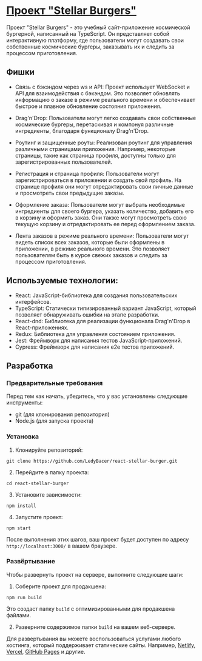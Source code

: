 # [Проект "Stellar Burgers"](https://bacer.store)

Проект "Stellar Burgers" - это учебный сайт-приложение космической бургерной, написанный на TypeScript. Он представляет собой интерактивную платформу, где пользователи могут создавать свои собственные космические бургеры, заказывать их и следить за процессом приготовления.

## Фишки

- Связь с бэкэндом через ws и API: Проект использует WebSocket и API для взаимодействия с бэкэндом. Это позволяет обновлять информацию о заказе в режиме реального времени и обеспечивает быстрое и плавное обновление состояния приложения.

- Drag'n'Drop: Пользователи могут легко создавать свои собственные космические бургеры, перетаскивая и компонуя различные ингредиенты, благодаря функционалу Drag'n'Drop.

- Роутинг и защищенные роуты: Реализован роутинг для управления различными страницами приложения. Например, некоторые страницы, такие как страница профиля, доступны только для зарегистрированных пользователей.

- Регистрация и страница профиля: Пользователи могут зарегистрироваться в приложении и создать свой профиль. На странице профиля они могут отредактировать свои личные данные и просмотреть свои предыдущие заказы.

- Оформление заказа: Пользователи могут выбрать необходимые ингредиенты для своего бургера, указать количество, добавить его в корзину и оформить заказ. Они также могут просмотреть свою текущую корзину и отредактировать ее перед оформлением заказа.

- Лента заказов в режиме реального времени: Пользователи могут видеть список всех заказов, которые были оформлены в приложении, в режиме реального времени. Это позволяет пользователям быть в курсе свежих заказов и следить за процессом приготовления.

## Используемые технологии:

- React: JavaScript-библиотека для создания пользовательских интерфейсов.
- TypeScript: Статически типизированный вариант JavaScript, который позволяет обнаруживать ошибки на этапе разработки.
- React-dnd: Библиотека для реализации функционала Drag'n'Drop в React-приложениях.
- Redux: Библиотека для управления состоянием приложения.
- Jest: Фреймворк для написания тестов JavaScript-приложений.
- Cypress: Фреймворк для написания e2e тестов приложений.

## Разработка

### Предварительные требования

Перед тем как начать, убедитесь, что у вас установлены следующие инструменты:

- git (для клонирования репозитория)
- Node.js (для запуска проекта)

### Установка

1. Клонируйте репозиторий:
```
git clone https://github.com/LedyBacer/react-stellar-burger.git
```
2. Перейдите в папку проекта:
```
cd react-stellar-burger
```
3. Установите зависимости:
```
npm install
```
4. Запустите проект:
```
npm start
```

После выполнения этих шагов, ваш проект будет доступен по адресу `http://localhost:3000/` в вашем браузере.

### Развёртывание

Чтобы развернуть проект на сервере, выполните следующие шаги:

1. Соберите проект для продакшена:
```
npm run build
```

Это создаст папку `build` с оптимизированными для продакшена файлами.

2. Разверните содержимое папки `build` на вашем веб-сервере.

Для развертывания вы можете воспользоваться услугами любого хостинга, который поддерживает статические сайты. Например, [Netlify](https://www.netlify.com/), [Vercel](https://vercel.com/), [GitHub Pages](https://pages.github.com/) и другие.
